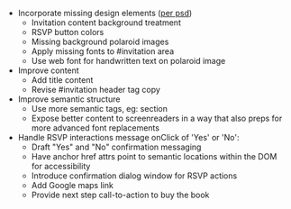 * Incorporate missing design elements ([per psd](psd/Desktop-Site.psd))
  - Invitation content background treatment
  - RSVP button colors
  - Missing background polaroid images
  - Apply missing fonts to #invitation area
  - Use web font for handwritten text on polaroid image
* Improve content
  - Add title content
  - Revise #invitation header tag copy
* Improve semantic structure
  - Use more semantic tags, eg: section
  - Expose better content to screenreaders in a way that also preps for
    more advanced font replacements
* Handle RSVP interactions message onClick of 'Yes' or 'No':
  - Draft "Yes" and "No" confirmation messaging
  - Have anchor href attrs point to semantic locations within the DOM
    for accessibility
  - Introduce confirmation dialog window for RSVP actions
  - Add Google maps link
  - Provide next step call-to-action to buy the book


